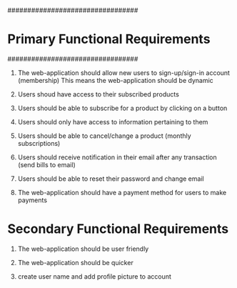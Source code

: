 

#################################

# Primary Functional Requirements
#################################

1. The web-application should allow new users to sign-up/sign-in account (membership)
    This means the web-application should be dynamic

2. Users shoud have access to their subscribed products

3. Users should be able to subscribe for a product by clicking on a button

4. Users should only have access to information pertaining to them 

5. Users should be able to cancel/change a product (monthly subscriptions)

6. Users should receive notification in their email after any transaction (send bills to email)

7. Users should be able to reset their password and change email

8. The web-application should have a payment method for users to make payments



# Secondary Functional Requirements
1. The web-application should be user friendly

2. The web-application should be quicker

3. create user name and add profile picture to account

